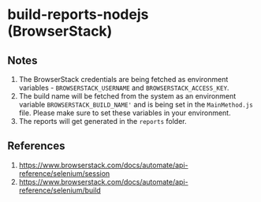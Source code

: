 # build-reports-nodejs (BrowserStack)

##  Notes
1. The BrowserStack credentials are being fetched as environment variables - `BROWSERSTACK_USERNAME` and `BROWSERSTACK_ACCESS_KEY`.
2. The build name will be fetched from the system as an environment variable `BROWSERSTACK_BUILD_NAME'` and is being set in the `MainMethod.js` file. Please make sure to set these variables in your environment.
3. The reports will get generated in the `reports` folder.

## References
1. https://www.browserstack.com/docs/automate/api-reference/selenium/session
2. https://www.browserstack.com/docs/automate/api-reference/selenium/build